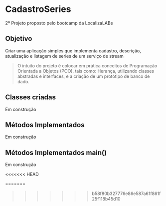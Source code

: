# CadastroSeries

   2º Projeto proposto pelo bootcamp da LocalizaLABs
   
## Objetivo

   Criar uma aplicação simples que implementa cadastro, descrição, atualização e listagem de series de um serviço de stream
>O intuito do projeto é colocar em prática conceitos de Programação Orientada a Objetos (POO), tais como:  Herança, utilizando classes abstradas e interfaces, e a criação de um protótipo de banco de dado.

## Classes criadas
   Em construção

## Métodos Implementados
   Em construção

## Métodos Implementados main()
   Em construção
   
<<<<<<< HEAD

=======
>>>>>>> b58f80b327776e86e587a61f861f25f118b45d10
